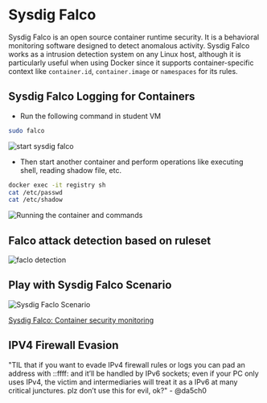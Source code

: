 # Sysdig Falco

Sysdig Falco is an open source container runtime security. It is a behavioral monitoring software designed to detect anomalous activity. Sysdig Falco works as a intrusion detection system on any Linux host, although it is particularly useful when using Docker since it supports container-specific context like `container.id`, `container.image` or `namespaces` for its rules.

## Sysdig Falco Logging for Containers

* Run the following command in student VM

```bash
sudo falco
```
![start sysdig falco](images/sysdig-falco-start.png)

* Then start another container and perform operations like executing shell, reading shadow file, etc.

```bash
docker exec -it registry sh
cat /etc/passwd
cat /etc/shadow
```
![Running the container and commands](images/container-and-commands.png)

## Falco attack detection based on ruleset

![faclo detection](images/falco-detection.png)

## Play with Sysdig Falco Scenario

![Sysdig Faclo Scenario](images/sysdig-falco-scenario.png)

[Sysdig Falco: Container security monitoring](https://www.katacoda.com/mateobur/scenarios/falco)


## IPV4 Firewall Evasion

"TIL that if you want to evade IPv4 firewall rules or logs you can pad an address with ::ffff: and it’ll be handled by IPv6 sockets; even if your PC only uses IPv4, the victim and intermediaries will treat it as a IPv6 at many critical junctures. plz don’t use this for evil, ok?" - @da5ch0